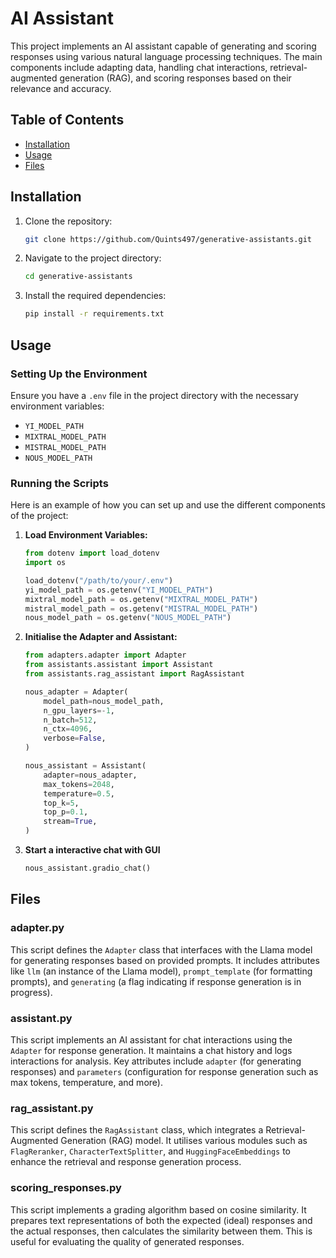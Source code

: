 # AI Assistant

This project implements an AI assistant capable of generating and scoring responses using various natural language processing techniques. The main components include adapting data, handling chat interactions, retrieval-augmented generation (RAG), and scoring responses based on their relevance and accuracy.

## Table of Contents

- [Installation](#installation)
- [Usage](#usage)
- [Files](#files)

## Installation

1. Clone the repository:

    ```bash
    git clone https://github.com/Quints497/generative-assistants.git
    ```

2. Navigate to the project directory:

    ```bash
    cd generative-assistants
    ```

3. Install the required dependencies:

    ```bash
    pip install -r requirements.txt
    ```

## Usage

### Setting Up the Environment

Ensure you have a `.env` file in the project directory with the necessary environment variables:

- `YI_MODEL_PATH`
- `MIXTRAL_MODEL_PATH`
- `MISTRAL_MODEL_PATH`
- `NOUS_MODEL_PATH`

### Running the Scripts

Here is an example of how you can set up and use the different components of the project:

1. **Load Environment Variables:**

    ```python
    from dotenv import load_dotenv
    import os

    load_dotenv("/path/to/your/.env")
    yi_model_path = os.getenv("YI_MODEL_PATH")
    mixtral_model_path = os.getenv("MIXTRAL_MODEL_PATH")
    mistral_model_path = os.getenv("MISTRAL_MODEL_PATH")
    nous_model_path = os.getenv("NOUS_MODEL_PATH")
    ```

2. **Initialise the Adapter and Assistant:**

    ```python
    from adapters.adapter import Adapter
    from assistants.assistant import Assistant
    from assistants.rag_assistant import RagAssistant

    nous_adapter = Adapter(
        model_path=nous_model_path, 
        n_gpu_layers=-1, 
        n_batch=512, 
        n_ctx=4096, 
        verbose=False,
    )
    
    nous_assistant = Assistant(
        adapter=nous_adapter,
        max_tokens=2048,
        temperature=0.5,
        top_k=5,
        top_p=0.1,
        stream=True,
    )
    ```

3. **Start a interactive chat with GUI**

    ```python
    nous_assistant.gradio_chat()
    ```

## Files

### adapter.py

This script defines the `Adapter` class that interfaces with the Llama model for generating responses based on provided prompts. It includes attributes like `llm` (an instance of the Llama model), `prompt_template` (for formatting prompts), and `generating` (a flag indicating if response generation is in progress).

### assistant.py

This script implements an AI assistant for chat interactions using the `Adapter` for response generation. It maintains a chat history and logs interactions for analysis. Key attributes include `adapter` (for generating responses) and `parameters` (configuration for response generation such as max tokens, temperature, and more).

### rag_assistant.py

This script defines the `RagAssistant` class, which integrates a Retrieval-Augmented Generation (RAG) model. It utilises various modules such as `FlagReranker`, `CharacterTextSplitter`, and `HuggingFaceEmbeddings` to enhance the retrieval and response generation process.

### scoring_responses.py

This script implements a grading algorithm based on cosine similarity. It prepares text representations of both the expected (ideal) responses and the actual responses, then calculates the similarity between them. This is useful for evaluating the quality of generated responses.
